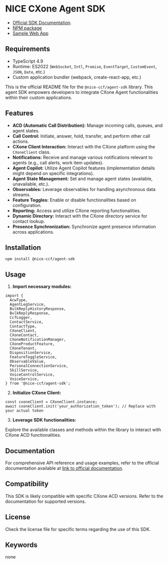 # NICE CXone Agent SDK

*  [Official SDK Documentation](https://help.nice-incontact.com/content/agent/cxoneagent/cxoneagent.htm?tocpath=Agents%7CCXone%20Agent%20%7C_____0).
*  [NPM package](https://www.npmjs.com/package/@nice-ccf/agent-sdk)
*  [Sample Web App](https://github.com/nice-cxone/webapp-acd-cxagent-sdk-consumer)

## Requirements
*  TypeScript 4.9
*  Runtime: ES2022 (`WebSocket`, `Intl`, `Promise`, `EventTarget`, `CustomEvent`, `JSON`, `Date`, etc.)
*  Custom application bundler (webpack, create-react-app, etc.)

This is the official README file for the `@nice-ccf/agent-sdk` library. This agent SDK empowers developers to integrate CXone Agent functionalities within their custom applications.

## Features

* **ACD (Automatic Call Distribution):** Manage incoming calls, queues, and agent states.
* **Call Control:** Initiate, answer, hold, transfer, and perform other call actions.
* **CXone Client Interaction:** Interact with the CXone platform using the `CXoneClient` class.
* **Notifications:** Receive and manage various notifications relevant to agents (e.g., call alerts, work item updates).
* **Agent Copilot:** Utilize Agent Copilot features (implementation details might depend on specific integrations).
* **Agent State Management:** Set and manage agent states (available, unavailable, etc.).
* **Observables:** Leverage observables for handling asynchronous data streams.
* **Feature Toggles:** Enable or disable functionalities based on configuration.
* **Reporting:** Access and utilize CXone reporting functionalities.
* **Dynamic Directory:** Interact with the CXone directory service for contact lookup.
* **Presence Synchronization:** Synchronize agent presence information across applications.

## Installation

```
npm install @nice-ccf/agent-sdk
```

## Usage

1. **Import necessary modules:**

```
import {
  AcwType,
  AgentLegService,
  BulkReplyHistoryResponse,
  BulkReplyResponse,
  CcfLogger,
  ContactService,
  ContactType,
  CXoneClient,
  CXoneContact,
  CXoneNotificationManager,
  CXoneProductFeature,
  CXoneTenant,
  DispositionService,
  FeatureToggleService,
  ObservableValue,
  PersonalConnectionService,
  SkillService,
  VoiceControlService,
  VoiceService,
} from '@nice-ccf/agent-sdk';
```

2. **Initialize CXone Client:**

```
const cxoneClient = CXoneClient.instance;
await cxoneClient.init('your_authorization_token'); // Replace with your actual token
```

3. **Leverage SDK functionalities:**

Explore the available classes and methods within the library to interact with CXone ACD functionalities.

## Documentation

For comprehensive API reference and usage examples, refer to the official documentation available at [link to official documentation](https://help.nice-incontact.com/content/agent/cxoneagent/cxoneagent.htm?tocpath=Agents%7CCXone%20Agent%20%7C_____0).

## Compatibility

This SDK is likely compatible with specific CXone ACD versions. Refer to the documentation for supported versions.

## License

Check the license file for specific terms regarding the use of this SDK.

## Keywords

none